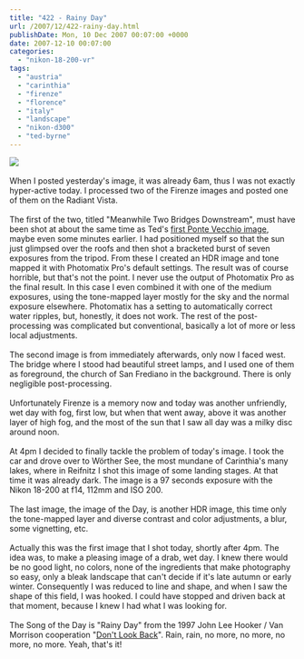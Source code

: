 ```yaml
---
title: "422 - Rainy Day"
url: /2007/12/422-rainy-day.html
publishDate: Mon, 10 Dec 2007 00:07:00 +0000
date: 2007-12-10 00:07:00
categories: 
  - "nikon-18-200-vr"
tags: 
  - "austria"
  - "carinthia"
  - "firenze"
  - "florence"
  - "italy"
  - "landscape"
  - "nikon-d300"
  - "ted-byrne"
---
```

<a href="https://d25zfm9zpd7gm5.cloudfront.net/1200x1200/2007/20071209_161514_hdr_ps.jpg" target="_blank"><img src="https://d25zfm9zpd7gm5.cloudfront.net/0600x0600/2007/20071209_161514_hdr_ps.jpg"/></a><br/><br/>When I posted yesterday's image, it was already 6am, thus I was not exactly hyper-active today. I processed two of the Firenze images and posted one of them on the Radiant Vista.<br/><br/><a href="https://d25zfm9zpd7gm5.cloudfront.net/1200x1200/2007/20071007_080558_hdr_ps.jpg" target="_blank"><img alt="" border="0" src="https://d25zfm9zpd7gm5.cloudfront.net/0150x0150/2007/20071007_080558_hdr_ps.jpg" style="margin: 0pt 0px 0pt 10px; float: right;"/></a> The first of the two, titled "Meanwhile Two Bridges Downstream", must have been shot at about the same time as Ted's <a href="http://imagefiction.blogspot.com/2007/12/florence-15-ponte-vecchio-1.html" target="_blank">first Ponte Vecchio image</a>, maybe even some minutes earlier. I had positioned myself so that the sun just glimpsed over the roofs and then shot a bracketed burst of seven exposures from the tripod. From these I created an HDR image and tone mapped it with Photomatix Pro's default settings. The result was of course horrible, but that's not the point. I never use the output of Photomatix Pro as the final result. In this case I even combined it with one of the medium exposures, using the tone-mapped layer mostly for the sky and the normal exposure elsewhere. Photomatix has a setting to automatically correct water ripples, but, honestly, it does not work. The rest of the post-processing was complicated but conventional, basically a lot of more or less local adjustments.<br/><br/><a href="https://d25zfm9zpd7gm5.cloudfront.net/1200x1200/2007/20071007_080802_nx.jpg" target="_blank"><img alt="" border="0" src="https://d25zfm9zpd7gm5.cloudfront.net/0150x0150/2007/20071007_080802_nx.jpg" style="margin: 0pt 10px 0pt 0px; float: left;"/></a> The second image is from immediately afterwards, only now I faced west. The bridge where I stood had beautiful street lamps, and I used one of them as foreground, the church of San Frediano in the background. There is only negligible post-processing.<br/><br/>Unfortunately Firenze is a memory now and today was another unfriendly, wet day with fog, first low, but when that went away, above it was another layer of high fog, and the most of the sun that I saw all day was a milky disc around noon.<br/><br/><a href="https://d25zfm9zpd7gm5.cloudfront.net/1200x1200/2007/20071209_170234_ps.jpg" target="_blank"><img alt="" border="0" src="https://d25zfm9zpd7gm5.cloudfront.net/0150x0150/2007/20071209_170234_ps.jpg" style="margin: 0pt 0px 0pt 10px; float: right;"/></a> At 4pm I decided to finally tackle the problem of today's image. I took the car and drove over to Wörther See, the most mundane of Carinthia's many lakes, where in Reifnitz I shot this image of some landing stages. At that time it was already dark. The image is a 97 seconds exposure with the Nikon 18-200 at f14, 112mm and ISO 200.<br/><br/>The last image, the image of the Day, is another HDR image, this time only the tone-mapped layer and diverse contrast and color adjustments, a blur, some vignetting, etc.<br/><br/>Actually this was the first image that I shot today, shortly after 4pm. The idea was, to make a pleasing image of a drab, wet day. I knew there would be no good light, no colors, none of the ingredients that make photography so easy, only a bleak landscape that can't decide if it's late autumn or early winter. Consequently I was reduced to line and shape, and when I saw the shape of this field, I was hooked. I could have stopped and driven back at that moment, because I knew I had what I was looking for.<br/><br/>The Song of the Day is "Rainy Day" from the 1997 John Lee Hooker / Van Morrison cooperation "<a href="http://www.amazon.com/Dont-Look-Back-John-Hooker/dp/B000000WD2" target="_blank">Don't Look Back</a>". Rain, rain, no more, no more, no more, no more. Yeah, that's it!
